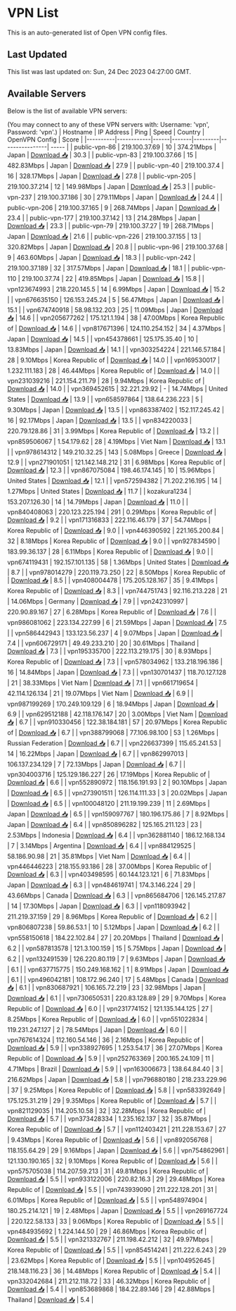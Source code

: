 # VPN List

This is an auto-generated list of Open VPN config files.

## Last Updated

This list was last updated on: Sun, 24 Dec 2023 04:27:00 GMT.

## Available Servers

Below is the list of available VPN servers:

(You may connect to any of these VPN servers with: Username: 'vpn', Password: 'vpn'.)
| Hostname | IP Address | Ping | Speed | Country | OpenVPN Config | Score |
|----------|------------|------|-------|---------|----------------| ----- |
| public-vpn-86 | 219.100.37.69 | 10 | 374.21Mbps | Japan | [Download 📥](./configs/server_0_JP.ovpn) | 30.3 |
| public-vpn-83 | 219.100.37.66 | 15 | 482.83Mbps | Japan | [Download 📥](./configs/server_1_JP.ovpn) | 27.9 |
| public-vpn-40 | 219.100.37.4 | 16 | 328.17Mbps | Japan | [Download 📥](./configs/server_2_JP.ovpn) | 27.8 |
| public-vpn-205 | 219.100.37.214 | 12 | 149.98Mbps | Japan | [Download 📥](./configs/server_3_JP.ovpn) | 25.3 |
| public-vpn-237 | 219.100.37.186 | 30 | 279.11Mbps | Japan | [Download 📥](./configs/server_4_JP.ovpn) | 24.4 |
| public-vpn-206 | 219.100.37.165 | 9 | 268.74Mbps | Japan | [Download 📥](./configs/server_5_JP.ovpn) | 23.4 |
| public-vpn-177 | 219.100.37.142 | 13 | 214.28Mbps | Japan | [Download 📥](./configs/server_6_JP.ovpn) | 23.3 |
| public-vpn-79 | 219.100.37.27 | 19 | 268.71Mbps | Japan | [Download 📥](./configs/server_7_JP.ovpn) | 21.6 |
| public-vpn-226 | 219.100.37.155 | 13 | 320.82Mbps | Japan | [Download 📥](./configs/server_8_JP.ovpn) | 20.8 |
| public-vpn-96 | 219.100.37.68 | 9 | 463.60Mbps | Japan | [Download 📥](./configs/server_9_JP.ovpn) | 18.3 |
| public-vpn-242 | 219.100.37.189 | 32 | 317.57Mbps | Japan | [Download 📥](./configs/server_10_JP.ovpn) | 18.1 |
| public-vpn-110 | 219.100.37.74 | 22 | 419.85Mbps | Japan | [Download 📥](./configs/server_11_JP.ovpn) | 15.8 |
| vpn123674993 | 218.220.145.5 | 14 | 6.99Mbps | Japan | [Download 📥](./configs/server_12_JP.ovpn) | 15.2 |
| vpn676635150 | 126.153.245.24 | 5 | 56.47Mbps | Japan | [Download 📥](./configs/server_13_JP.ovpn) | 15.1 |
| vpn674740918 | 58.98.132.203 | 25 | 11.09Mbps | Japan | [Download 📥](./configs/server_14_JP.ovpn) | 14.6 |
| vpn205677262 | 175.121.1.194 | 38 | 47.00Mbps | Korea Republic of | [Download 📥](./configs/server_15_KR.ovpn) | 14.6 |
| vpn817671396 | 124.110.254.152 | 34 | 4.37Mbps | Japan | [Download 📥](./configs/server_16_JP.ovpn) | 14.5 |
| vpn454378661 | 125.175.35.40 | 10 | 13.83Mbps | Japan | [Download 📥](./configs/server_17_JP.ovpn) | 14.1 |
| vpn303254224 | 221.146.57.184 | 28 | 9.10Mbps | Korea Republic of | [Download 📥](./configs/server_18_KR.ovpn) | 14.0 |
| vpn169530017 | 1.232.111.183 | 28 | 46.44Mbps | Korea Republic of | [Download 📥](./configs/server_19_KR.ovpn) | 14.0 |
| vpn231039216 | 221.154.211.79 | 28 | 9.94Mbps | Korea Republic of | [Download 📥](./configs/server_20_KR.ovpn) | 14.0 |
| vpn369452615 | 32.221.29.92 | - | 14.74Mbps | United States | [Download 📥](./configs/server_21_US.ovpn) | 13.9 |
| vpn658597864 | 138.64.236.223 | 5 | 9.30Mbps | Japan | [Download 📥](./configs/server_22_JP.ovpn) | 13.5 |
| vpn863387402 | 152.117.245.42 | 16 | 92.17Mbps | Japan | [Download 📥](./configs/server_23_JP.ovpn) | 13.5 |
| vpn834220033 | 220.79.128.86 | 31 | 3.99Mbps | Korea Republic of | [Download 📥](./configs/server_24_KR.ovpn) | 13.2 |
| vpn859506067 | 1.54.179.62 | 28 | 4.19Mbps | Viet Nam | [Download 📥](./configs/server_25_VN.ovpn) | 13.1 |
| vpn978614312 | 149.210.32.25 | 143 | 5.08Mbps | Greece | [Download 📥](./configs/server_26_GR.ovpn) | 12.9 |
| vpn271901051 | 121.142.148.212 | 31 | 6.98Mbps | Korea Republic of | [Download 📥](./configs/server_27_KR.ovpn) | 12.3 |
| vpn867075084 | 198.46.174.145 | 10 | 15.96Mbps | United States | [Download 📥](./configs/server_28_US.ovpn) | 12.1 |
| vpn572594382 | 71.202.216.195 | 14 | 1.27Mbps | United States | [Download 📥](./configs/server_29_US.ovpn) | 11.7 |
| kozakura1234 | 153.207.126.30 | 14 | 14.79Mbps | Japan | [Download 📥](./configs/server_30_JP.ovpn) | 11.0 |
| vpn840408063 | 220.123.225.194 | 291 | 0.29Mbps | Korea Republic of | [Download 📥](./configs/server_31_KR.ovpn) | 9.2 |
| vpn171316833 | 222.116.46.179 | 37 | 54.74Mbps | Korea Republic of | [Download 📥](./configs/server_32_KR.ovpn) | 9.0 |
| vpn446390592 | 221.165.200.84 | 32 | 8.18Mbps | Korea Republic of | [Download 📥](./configs/server_33_KR.ovpn) | 9.0 |
| vpn927834590 | 183.99.36.137 | 28 | 6.11Mbps | Korea Republic of | [Download 📥](./configs/server_34_KR.ovpn) | 9.0 |
| vpn674119431 | 192.157.101.135 | 58 | 1.36Mbps | United States | [Download 📥](./configs/server_35_US.ovpn) | 8.7 |
| vpn978014279 | 220.119.73.250 | 22 | 8.50Mbps | Korea Republic of | [Download 📥](./configs/server_36_KR.ovpn) | 8.5 |
| vpn408004478 | 175.205.128.167 | 35 | 9.41Mbps | Korea Republic of | [Download 📥](./configs/server_37_KR.ovpn) | 8.3 |
| vpn744751743 | 92.116.213.228 | 21 | 14.06Mbps | Germany | [Download 📥](./configs/server_38_DE.ovpn) | 7.9 |
| vpn242310997 | 220.90.89.167 | 27 | 6.28Mbps | Korea Republic of | [Download 📥](./configs/server_39_KR.ovpn) | 7.6 |
| vpn986081062 | 223.134.227.99 | 6 | 21.59Mbps | Japan | [Download 📥](./configs/server_40_JP.ovpn) | 7.5 |
| vpn586442943 | 133.123.56.237 | 4 | 9.07Mbps | Japan | [Download 📥](./configs/server_41_JP.ovpn) | 7.4 |
| vpn606729171 | 49.49.233.210 | 20 | 30.61Mbps | Thailand | [Download 📥](./configs/server_42_TH.ovpn) | 7.3 |
| vpn195335700 | 222.113.219.175 | 30 | 8.93Mbps | Korea Republic of | [Download 📥](./configs/server_43_KR.ovpn) | 7.3 |
| vpn578034962 | 133.218.196.186 | 16 | 14.84Mbps | Japan | [Download 📥](./configs/server_44_JP.ovpn) | 7.3 |
| vpn130701437 | 118.70.127.128 | 21 | 38.33Mbps | Viet Nam | [Download 📥](./configs/server_45_VN.ovpn) | 7.1 |
| vpn661719654 | 42.114.126.134 | 21 | 19.07Mbps | Viet Nam | [Download 📥](./configs/server_46_VN.ovpn) | 6.9 |
| vpn987199269 | 170.249.109.129 | 6 | 18.94Mbps | Japan | [Download 📥](./configs/server_47_JP.ovpn) | 6.9 |
| vpn629512188 | 42.118.176.147 | 20 | 3.00Mbps | Viet Nam | [Download 📥](./configs/server_48_VN.ovpn) | 6.7 |
| vpn910330456 | 122.38.184.181 | 57 | 20.97Mbps | Korea Republic of | [Download 📥](./configs/server_49_KR.ovpn) | 6.7 |
| vpn388799068 | 77.106.98.100 | 53 | 1.26Mbps | Russian Federation | [Download 📥](./configs/server_50_RU.ovpn) | 6.7 |
| vpn226637399 | 115.65.241.53 | 14 | 16.22Mbps | Japan | [Download 📥](./configs/server_51_JP.ovpn) | 6.7 |
| vpn862997013 | 106.137.234.129 | 7 | 72.13Mbps | Japan | [Download 📥](./configs/server_52_JP.ovpn) | 6.7 |
| vpn304003716 | 125.129.186.227 | 26 | 17.19Mbps | Korea Republic of | [Download 📥](./configs/server_53_KR.ovpn) | 6.6 |
| vpn552890972 | 118.156.191.93 | 2 | 90.10Mbps | Japan | [Download 📥](./configs/server_54_JP.ovpn) | 6.5 |
| vpn273901511 | 126.114.111.33 | 3 | 20.02Mbps | Japan | [Download 📥](./configs/server_55_JP.ovpn) | 6.5 |
| vpn100048120 | 211.19.199.239 | 11 | 2.69Mbps | Japan | [Download 📥](./configs/server_56_JP.ovpn) | 6.5 |
| vpn159097767 | 180.196.175.86 | 7 | 8.92Mbps | Japan | [Download 📥](./configs/server_57_JP.ovpn) | 6.4 |
| vpn850896282 | 125.165.211.123 | 23 | 2.53Mbps | Indonesia | [Download 📥](./configs/server_58_ID.ovpn) | 6.4 |
| vpn362881140 | 186.12.168.134 | 7 | 3.14Mbps | Argentina | [Download 📥](./configs/server_59_AR.ovpn) | 6.4 |
| vpn884129525 | 58.186.90.98 | 21 | 35.81Mbps | Viet Nam | [Download 📥](./configs/server_60_VN.ovpn) | 6.4 |
| vpn446446223 | 218.155.93.186 | 28 | 37.00Mbps | Korea Republic of | [Download 📥](./configs/server_61_KR.ovpn) | 6.3 |
| vpn403498595 | 60.144.123.121 | 6 | 71.83Mbps | Japan | [Download 📥](./configs/server_62_JP.ovpn) | 6.3 |
| vpn484619741 | 174.3.146.224 | 29 | 43.66Mbps | Canada | [Download 📥](./configs/server_63_CA.ovpn) | 6.3 |
| vpn865684706 | 126.145.217.87 | 14 | 17.30Mbps | Japan | [Download 📥](./configs/server_64_JP.ovpn) | 6.3 |
| vpn118093942 | 211.219.37.159 | 29 | 8.96Mbps | Korea Republic of | [Download 📥](./configs/server_65_KR.ovpn) | 6.2 |
| vpn806807238 | 59.86.53.1 | 10 | 5.12Mbps | Japan | [Download 📥](./configs/server_66_JP.ovpn) | 6.2 |
| vpn558150618 | 184.22.102.84 | 27 | 20.20Mbps | Thailand | [Download 📥](./configs/server_67_TH.ovpn) | 6.2 |
| vpn587813578 | 121.3.100.159 | 15 | 5.75Mbps | Japan | [Download 📥](./configs/server_68_JP.ovpn) | 6.2 |
| vpn132491539 | 126.220.80.119 | 7 | 9.63Mbps | Japan | [Download 📥](./configs/server_69_JP.ovpn) | 6.1 |
| vpn637715775 | 150.249.168.162 | 1 | 8.91Mbps | Japan | [Download 📥](./configs/server_70_JP.ovpn) | 6.1 |
| vpn496042181 | 108.172.96.240 | 17 | 5.48Mbps | Canada | [Download 📥](./configs/server_71_CA.ovpn) | 6.1 |
| vpn830687921 | 106.165.72.219 | 23 | 32.98Mbps | Japan | [Download 📥](./configs/server_72_JP.ovpn) | 6.1 |
| vpn730650531 | 220.83.128.89 | 29 | 9.70Mbps | Korea Republic of | [Download 📥](./configs/server_73_KR.ovpn) | 6.0 |
| vpn231774152 | 121.135.144.125 | 27 | 8.25Mbps | Korea Republic of | [Download 📥](./configs/server_74_KR.ovpn) | 6.0 |
| vpn551022834 | 119.231.247.127 | 2 | 78.54Mbps | Japan | [Download 📥](./configs/server_75_JP.ovpn) | 6.0 |
| vpn767614324 | 112.160.54.146 | 36 | 2.16Mbps | Korea Republic of | [Download 📥](./configs/server_76_KR.ovpn) | 5.9 |
| vpn338927695 | 1.253.54.17 | 36 | 27.07Mbps | Korea Republic of | [Download 📥](./configs/server_77_KR.ovpn) | 5.9 |
| vpn252763369 | 200.165.24.109 | 11 | 4.71Mbps | Brazil | [Download 📥](./configs/server_78_BR.ovpn) | 5.9 |
| vpn163006673 | 138.64.84.40 | 3 | 216.62Mbps | Japan | [Download 📥](./configs/server_79_JP.ovpn) | 5.8 |
| vpn796880180 | 218.233.229.96 | 37 | 9.25Mbps | Korea Republic of | [Download 📥](./configs/server_80_KR.ovpn) | 5.8 |
| vpn583392649 | 175.125.31.219 | 29 | 9.35Mbps | Korea Republic of | [Download 📥](./configs/server_81_KR.ovpn) | 5.7 |
| vpn821129035 | 114.205.10.58 | 32 | 32.28Mbps | Korea Republic of | [Download 📥](./configs/server_82_KR.ovpn) | 5.7 |
| vpn373428334 | 1.235.162.137 | 32 | 35.87Mbps | Korea Republic of | [Download 📥](./configs/server_83_KR.ovpn) | 5.7 |
| vpn112403421 | 211.228.153.67 | 27 | 9.43Mbps | Korea Republic of | [Download 📥](./configs/server_84_KR.ovpn) | 5.6 |
| vpn892056768 | 118.155.64.29 | 29 | 9.16Mbps | Japan | [Download 📥](./configs/server_85_JP.ovpn) | 5.6 |
| vpn754862961 | 121.130.190.165 | 32 | 9.10Mbps | Korea Republic of | [Download 📥](./configs/server_86_KR.ovpn) | 5.6 |
| vpn575705038 | 114.207.59.213 | 31 | 49.81Mbps | Korea Republic of | [Download 📥](./configs/server_87_KR.ovpn) | 5.5 |
| vpn933122006 | 220.82.16.3 | 29 | 29.48Mbps | Korea Republic of | [Download 📥](./configs/server_88_KR.ovpn) | 5.5 |
| vpn743939090 | 211.222.128.201 | 31 | 6.01Mbps | Korea Republic of | [Download 📥](./configs/server_89_KR.ovpn) | 5.5 |
| vpn548974904 | 180.25.214.121 | 19 | 2.48Mbps | Japan | [Download 📥](./configs/server_90_JP.ovpn) | 5.5 |
| vpn269167724 | 220.122.58.133 | 33 | 9.06Mbps | Korea Republic of | [Download 📥](./configs/server_91_KR.ovpn) | 5.5 |
| vpn484935692 | 1.224.144.50 | 29 | 46.86Mbps | Korea Republic of | [Download 📥](./configs/server_92_KR.ovpn) | 5.5 |
| vpn321332767 | 211.198.42.212 | 32 | 49.97Mbps | Korea Republic of | [Download 📥](./configs/server_93_KR.ovpn) | 5.5 |
| vpn854514241 | 211.222.6.243 | 29 | 23.62Mbps | Korea Republic of | [Download 📥](./configs/server_94_KR.ovpn) | 5.5 |
| vpn104952645 | 218.148.116.23 | 36 | 14.48Mbps | Korea Republic of | [Download 📥](./configs/server_95_KR.ovpn) | 5.4 |
| vpn332042684 | 211.212.118.72 | 33 | 46.32Mbps | Korea Republic of | [Download 📥](./configs/server_96_KR.ovpn) | 5.4 |
| vpn853689868 | 184.22.89.146 | 29 | 42.88Mbps | Thailand | [Download 📥](./configs/server_97_TH.ovpn) | 5.4 |
